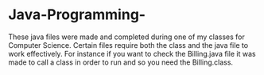 # Java-Programming-
These java files were made and completed during one of my classes for Computer Science. 
Certain files require both the class and the java file to work effectively. 
For instance if you want to check the Billing.java file it was made to call a class in order to run and so you need the Billing.class.
